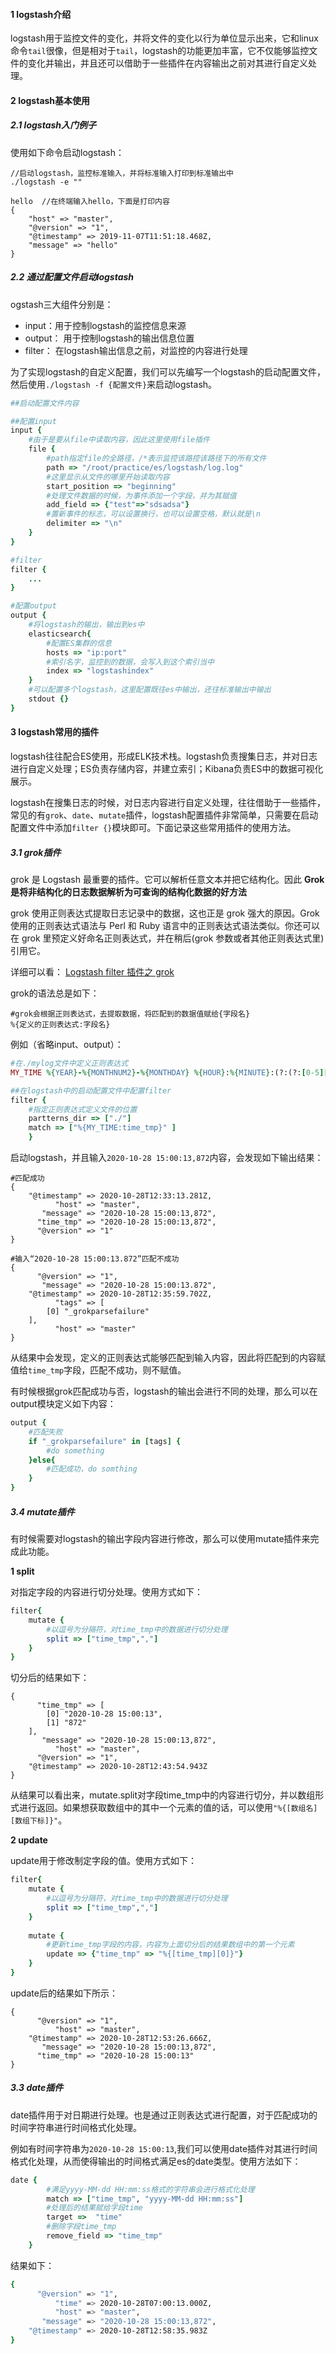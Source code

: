 #### 1 logstash介绍

logstash用于监控文件的变化，并将文件的变化以行为单位显示出来，它和linux命令`tail`很像，但是相对于`tail`，logstash的功能更加丰富，它不仅能够监控文件的变化并输出，并且还可以借助于一些插件在内容输出之前对其进行自定义处理。

#### 2 logstash基本使用

##### 2.1 logstash入门例子

使用如下命令启动logstash：

```shell
//启动logstash，监控标准输入，并将标准输入打印到标准输出中
./logstash -e ""

hello  //在终端输入hello，下面是打印内容 
{           
	"host" => "master",       
	"@version" => "1",     
	"@timestamp" => 2019-11-07T11:51:18.468Z,        
	"message" => "hello" 
}
```

##### 2.2 通过配置文件启动logstash

ogstash三大组件分别是：

- input：用于控制logstash的监控信息来源
- output： 用于控制logstash的输出信息位置
- filter： 在logstash输出信息之前，对监控的内容进行处理

为了实现logstash的自定义配置，我们可以先编写一个logstash的启动配置文件，然后使用`./logstash -f {配置文件}`来启动logstash。

```ruby
##启动配置文件内容

##配置input
input {
    #由于是要从file中读取内容，因此这里使用file插件
    file {
        #path指定file的全路径，/*表示监控该路控该路径下的所有文件
        path => "/root/practice/es/logstash/log.log"
        #这里显示从文件的哪里开始读取内容
        start_position => "beginning"
        #处理文件数据的时候，为事件添加一个字段，并为其赋值
        add_field => {"test"=>"sdsadsa"} 
        #置新事件的标志，可以设置换行，也可以设置空格，默认就是\n
        delimiter => "\n" 
    }
}

#filter
filter {
    ...
}

#配置output
output {
    #将logstash的输出，输出到es中
    elasticsearch{
        #配置ES集群的信息
        hosts => "ip:port"
        #索引名字，监控到的数据，会写入到这个索引当中
        index => "logstashindex" 
    }
    #可以配置多个logstash，这里配置既往es中输出，还往标准输出中输出
    stdout {}
}
```

#### 3 logstash常用的插件

logstash往往配合ES使用，形成ELK技术栈。logstash负责搜集日志，并对日志进行自定义处理；ES负责存储内容，并建立索引；Kibana负责ES中的数据可视化展示。

logstash在搜集日志的时候，对日志内容进行自定义处理，往往借助于一些插件，常见的有`grok`、`date`、`mutate`插件，logstash配置插件非常简单，只需要在启动配置文件中添加`filter {}`模块即可。下面记录这些常用插件的使用方法。

##### 3.1 grok插件

grok 是 Logstash 最重要的插件。它可以解析任意文本并把它结构化。因此 **Grok 是将非结构化的日志数据解析为可查询的结构化数据的好方法** 

grok 使用正则表达式提取日志记录中的数据，这也正是 grok 强大的原因。Grok 使用的正则表达式语法与 Perl 和 Ruby 语言中的正则表达式语法类似。你还可以在 grok 里预定义好命名正则表达式，并在稍后(grok 参数或者其他正则表达式里)引用它。

详细可以看： [Logstash filter 插件之 grok](https://www.cnblogs.com/sparkdev/p/10606810.html)

grok的语法总是如下：

```shell
#grok会根据正则表达式，去提取数据，将匹配到的数据值赋给{字段名}
%{定义的正则表达式:字段名}
```

例如（省略input、output）：

```ruby
#在./mylog文件中定义正则表达式
MY_TIME %{YEAR}-%{MONTHNUM2}-%{MONTHDAY} %{HOUR}:%{MINUTE}:(?:(?:[0-5][0-9]|60),\d+)

##在logstash中的启动配置文件中配置filter
filter {
    #指定正则表达式定义文件的位置
    partterns_dir => ["./"]
    match => ["%{MY_TIME:time_tmp}" ]
    }
```

启动logstash，并且输入`2020-10-28 15:00:13,872`内容，会发现如下输出结果：

```shell
#匹配成功
{
    "@timestamp" => 2020-10-28T12:33:13.281Z,
          "host" => "master",
       "message" => "2020-10-28 15:00:13,872",
      "time_tmp" => "2020-10-28 15:00:13,872",
      "@version" => "1"
}

#输入“2020-10-28 15:00:13.872”匹配不成功
{
      "@version" => "1",
       "message" => "2020-10-28 15:00:13.872",
    "@timestamp" => 2020-10-28T12:35:59.702Z,
          "tags" => [
        [0] "_grokparsefailure"
    ],
          "host" => "master"
}
```

从结果中会发现，定义的正则表达式能够匹配到输入内容，因此将匹配到的内容赋值给`time_tmp`字段，匹配不成功，则不赋值。

有时候根据grok匹配成功与否，logstash的输出会进行不同的处理，那么可以在output模块定义如下内容：

```ruby
output {
    #匹配失败
    if "_grokparsefailure" in [tags] {
        #do something
    }else{
        #匹配成功，do somthing
    }
}
```

##### 3.4 mutate插件

有时候需要对logstash的输出字段内容进行修改，那么可以使用mutate插件来完成此功能。

**1 split**

对指定字段的内容进行切分处理。使用方式如下：

```ruby
filter{
	mutate {
		#以逗号为分隔符，对time_tmp中的数据进行切分处理
		split => ["time_tmp",","]
	}
}
```

切分后的结果如下：

```shell
{
      "time_tmp" => [
        [0] "2020-10-28 15:00:13",
        [1] "872"
    ],
       "message" => "2020-10-28 15:00:13,872",
          "host" => "master",
      "@version" => "1",
    "@timestamp" => 2020-10-28T12:43:54.943Z
}
```

从结果可以看出来，mutate.split对字段time_tmp中的内容进行切分，并以数组形式进行返回。如果想获取数组中的其中一个元素的值的话，可以使用`"%{[数组名][数组下标]}"`。

**2 update**

update用于修改制定字段的值。使用方式如下：

```ruby
filter{
	mutate {
		#以逗号为分隔符，对time_tmp中的数据进行切分处理
		split => ["time_tmp",","]
	}
    
    mutate {
        #更新time_tmp字段的内容，内容为上面切分后的结果数组中的第一个元素
        update => {"time_tmp" => "%{[time_tmp][0]}"}
    }
}
```

update后的结果如下所示：

```shell
{
      "@version" => "1",
          "host" => "master",
    "@timestamp" => 2020-10-28T12:53:26.666Z,
       "message" => "2020-10-28 15:00:13,872",
      "time_tmp" => "2020-10-28 15:00:13"
}
```

##### 3.3 date插件

date插件用于对日期进行处理。也是通过正则表达式进行配置，对于匹配成功的时间字符串进行时间格式化处理。

例如有时间字符串为`2020-10-28 15:00:13`,我们可以使用date插件对其进行时间格式化处理，从而使得输出的时间格式满足es的date类型。使用方法如下：

```ruby
date {	
    	#满足yyyy-MM-dd HH:mm:ss格式的字符串会进行格式化处理
        match => ["time_tmp", "yyyy-MM-dd HH:mm:ss"]
    	#处理后的结果赋给字段time
        target =>  "time"
    	#删除字段time_tmp
        remove_field => "time_tmp"
    }
```

结果如下：

```sh
{
      "@version" => "1",
          "time" => 2020-10-28T07:00:13.000Z,
          "host" => "master",
       "message" => "2020-10-28 15:00:13,872",
    "@timestamp" => 2020-10-28T12:58:35.983Z
}
```

